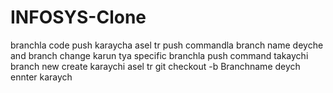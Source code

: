 # INFOSYS-Clone


branchla code push karaycha asel tr push commandla branch name deyche and branch change karun tya specific branchla push command takaychi branch new create karaychi asel tr  git checkout -b Branchname deych ennter karaych 
